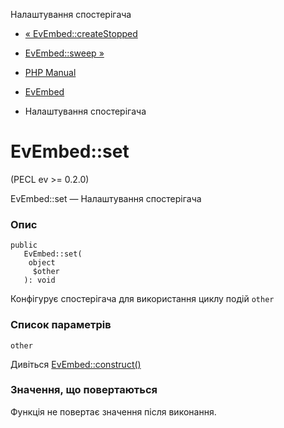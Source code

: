 Налаштування спостерігача

-   [« EvEmbed::createStopped](evembed.createstopped.md)
    
-   [EvEmbed::sweep »](evembed.sweep.md)
    
-   [PHP Manual](index.md)
    
-   [EvEmbed](class.evembed.md)
    
-   Налаштування спостерігача
    

# EvEmbed::set

(PECL ev >= 0.2.0)

EvEmbed::set — Налаштування спостерігача

### Опис

```methodsynopsis
public
   EvEmbed::set(
    object
     $other
   ): void
```

Конфігурує спостерігача для використання циклу подій `other`

### Список параметрів

`other`

Дивіться [EvEmbed::construct()](evembed.construct.md)

### Значення, що повертаються

Функція не повертає значення після виконання.